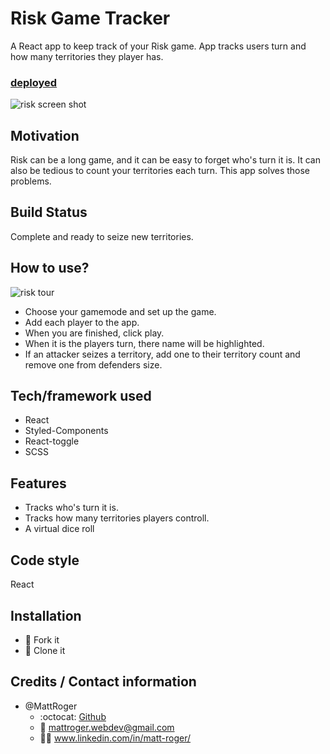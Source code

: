 # Risk Game Tracker
A React app to keep track of your Risk game. App tracks users turn and how many territories they player has.

### [deployed](https://risk-game-tracker.herokuapp.com/)

![risk screen shot](https://github.com/MattRoger/screenshots/blob/master/riskgametracker/risk.PNG?raw=true)

## Motivation
Risk can be a long game, and it can be easy to forget who's turn it is. It can also be tedious to count your territories each turn. This app solves those problems. 

## Build Status
Complete and ready to seize new territories. 

## How to use?
![risk tour]("https://drive.google.com/file/d/1g4Zs0_uToIRGrbLpiFZ1J90jEaMpORyi/view?usp=sharing")

* Choose your gamemode and set up the game.
* Add each player to the app.
* When you are finished, click play.
* When it is the players turn, there name will be highlighted.
* If an attacker seizes a territory, add one to their territory count and remove one from defenders size.

## Tech/framework used
* React
* Styled-Components
* React-toggle
* SCSS

## Features
* Tracks who's turn it is.
* Tracks how many territories players controll.
* A virtual dice roll


## Code style
React


## Installation
* :trident: Fork it
* :sheep: Clone it



## Credits / Contact information
* @MattRoger 
  * :octocat: [Github](https://mattroger.github.io)
  * :e-mail: mattroger.webdev@gmail.com
  * :man_office_worker: www.linkedin.com/in/matt-roger/

